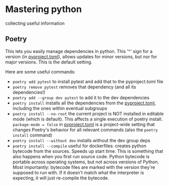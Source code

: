 # Mastering python

collecting useful information

## Poetry
This lets you easily manage dependencies in python. This '^' sign for a version (in [pyproject.toml](./pyproject.toml)), allows updates for minor versions, but nor for major versions. This is the default setting.

Here are some useful commands:
* `poetry add pytest` to install pytest and add that to the pyproject.toml file
* `poetry remove pytest` removes that dependency (and all its dependencies!)
* `poetry add --group dev pytest` to add it to the dev dependencies
* `poetry install` installs all the dependencies from the [pyproject.toml](./pyproject.toml), including the ones within eventual subgroups
* `poetry install --no-root` the current project is NOT installed in editable mode (which is default). This affects a single execution of poetry install. `package-mode = false` in [pyproject.toml](./pyproject.toml) is a project-wide setting that changes Poetry's behavior for all relevant commands (also the `poetry install` command)
* `poetry install --without dev` installs without the dev group deps
* `poetry install --compile` useful for dockerfiles: creates python bytecode from the sources. Speeds up start time. This is something that also happens when you first run source code. Python bytecode is portable across operating systems, but not across versions of Python. Most importantly: bytecode files are marked with the version they're supposed to run with. If it doesn't match what the interpreter is expecting, it will just re-compile the bytecode.
